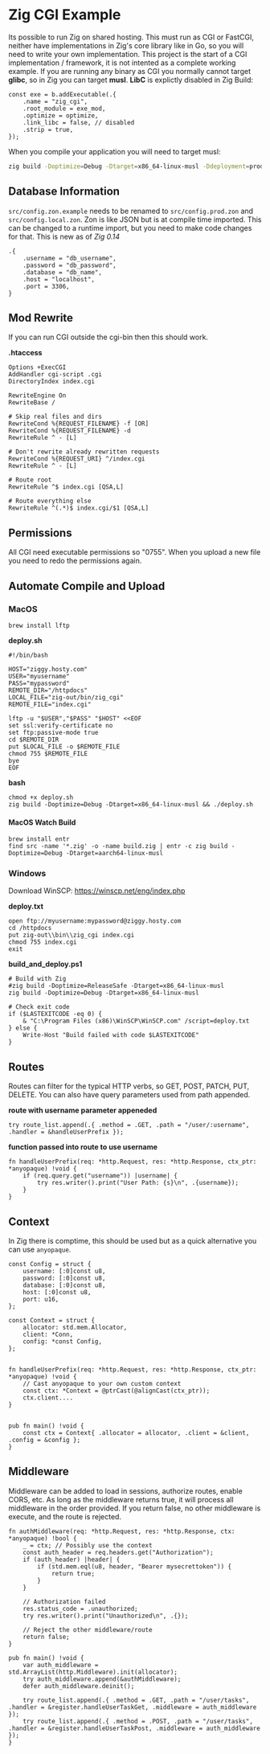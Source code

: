 # Zig CGI Example

Its possible to run Zig on shared hosting. This must run as CGI or FastCGI, neither have implementations in Zig's core library like in Go, so you will need to write your own implementation. This project is the start of a CGI implementation / framework, it is not intented as a complete working example. If you are running any binary as CGI you normally cannot target **glibc**, so in Zig you can target **musl**. **LibC** is explictly disabled in Zig Build:

```zig
const exe = b.addExecutable(.{
    .name = "zig_cgi",
    .root_module = exe_mod,
    .optimize = optimize,
    .link_libc = false, // disabled
    .strip = true,
});
```

When you compile your application you will need to target musl:

```bash
zig build -Doptimize=Debug -Dtarget=x86_64-linux-musl -Ddeployment=prod
```

## Database Information

`src/config.zon.example` needs to be renamed to `src/config.prod.zon` and `src/config.local.zon`. Zon is like JSON but is at compile time imported. This can be changed to a runtime import, but you need to make code changes for that. This is new as of *Zig 0.14*

    .{
        .username = "db_username",
        .password = "db_password",
        .database = "db_name",
        .host = "localhost",
        .port = 3306,
    }

## Mod Rewrite

If you can run CGI outside the cgi-bin then this should work.

**.htaccess**

    Options +ExecCGI
    AddHandler cgi-script .cgi
    DirectoryIndex index.cgi

    RewriteEngine On
    RewriteBase /

    # Skip real files and dirs
    RewriteCond %{REQUEST_FILENAME} -f [OR]
    RewriteCond %{REQUEST_FILENAME} -d
    RewriteRule ^ - [L]

    # Don't rewrite already rewritten requests
    RewriteCond %{REQUEST_URI} ^/index.cgi
    RewriteRule ^ - [L]

    # Route root
    RewriteRule ^$ index.cgi [QSA,L]

    # Route everything else
    RewriteRule ^(.*)$ index.cgi/$1 [QSA,L]


## Permissions

All CGI need executable permissions so "0755". When you upload a new file you need to redo the permissions again.

## Automate Compile and Upload

### MacOS

    brew install lftp

**deploy.sh**

    #!/bin/bash

    HOST="ziggy.hosty.com"
    USER="myusername"
    PASS="mypassword"
    REMOTE_DIR="/httpdocs"
    LOCAL_FILE="zig-out/bin/zig_cgi"
    REMOTE_FILE="index.cgi"

    lftp -u "$USER","$PASS" "$HOST" <<EOF
    set ssl:verify-certificate no
    set ftp:passive-mode true
    cd $REMOTE_DIR
    put $LOCAL_FILE -o $REMOTE_FILE
    chmod 755 $REMOTE_FILE
    bye
    EOF

**bash**

    chmod +x deploy.sh
    zig build -Doptimize=Debug -Dtarget=x86_64-linux-musl && ./deploy.sh

#### MacOS Watch Build

    brew install entr
    find src -name '*.zig' -o -name build.zig | entr -c zig build -Doptimize=Debug -Dtarget=aarch64-linux-musl

### Windows

Download WinSCP: https://winscp.net/eng/index.php

**deploy.txt**

    open ftp://myusername:mypassword@ziggy.hosty.com
    cd /httpdocs
    put zig-out\\bin\\zig_cgi index.cgi
    chmod 755 index.cgi
    exit

**build_and_deploy.ps1**

    # Build with Zig
    #zig build -Doptimize=ReleaseSafe -Dtarget=x86_64-linux-musl
    zig build -Doptimize=Debug -Dtarget=x86_64-linux-musl

    # Check exit code
    if ($LASTEXITCODE -eq 0) {
        & "C:\Program Files (x86)\WinSCP\WinSCP.com" /script=deploy.txt
    } else {
        Write-Host "Build failed with code $LASTEXITCODE"
    }

## Routes

Routes can filter for the typical HTTP verbs, so GET, POST, PATCH, PUT, DELETE. You can also have query parameters used from path appended.

**route with username parameter appeneded**
```zig
try route_list.append(.{ .method = .GET, .path = "/user/:username", .handler = &handleUserPrefix });
```

**function passed into route to use username**
```zig
fn handleUserPrefix(req: *http.Request, res: *http.Response, ctx_ptr: *anyopaque) !void {
    if (req.query.get("username")) |username| {
        try res.writer().print("User Path: {s}\n", .{username});
    }
}
```

## Context

In Zig there is comptime, this should be used but as a quick alternative you can use `anyopaque`. 

```zig
const Config = struct {
    username: [:0]const u8,
    password: [:0]const u8,
    database: [:0]const u8,
    host: [:0]const u8,
    port: u16,
};

const Context = struct {
    allocator: std.mem.Allocator,
    client: *Conn,
    config: *const Config,
};


fn handleUserPrefix(req: *http.Request, res: *http.Response, ctx_ptr: *anyopaque) !void {
    // Cast anyopaque to your own custom context
    const ctx: *Context = @ptrCast(@alignCast(ctx_ptr));
    ctx.client....
}


pub fn main() !void {
    const ctx = Context{ .allocator = allocator, .client = &client, .config = &config };
}
```

## Middleware

Middleware can be added to load in sessions, authorize routes, enable CORS, etc. As long as the middleware returns true, it will process all middleware in the order provided. If you return false, no other middleware is execute, and the route is rejected.

```zig
fn authMiddleware(req: *http.Request, res: *http.Response, ctx: *anyopaque) !bool {
    _ = ctx; // Possibly use the context
    const auth_header = req.headers.get("Authorization");
    if (auth_header) |header| {
        if (std.mem.eql(u8, header, "Bearer mysecrettoken")) {
            return true;
        }
    }

    // Authorization failed
    res.status_code = .unauthorized;
    try res.writer().print("Unauthorized\n", .{});
    
    // Reject the other middleware/route
    return false;
}

pub fn main() !void {
    var auth_middleware = std.ArrayList(http.Middleware).init(allocator);
    try auth_middleware.append(&authMiddleware);
    defer auth_middleware.deinit();

    try route_list.append(.{ .method = .GET, .path = "/user/tasks", .handler = &register.handleUserTaskGet, .middleware = auth_middleware });
    try route_list.append(.{ .method = .POST, .path = "/user/tasks", .handler = &register.handleUserTaskPost, .middleware = auth_middleware });
}
```